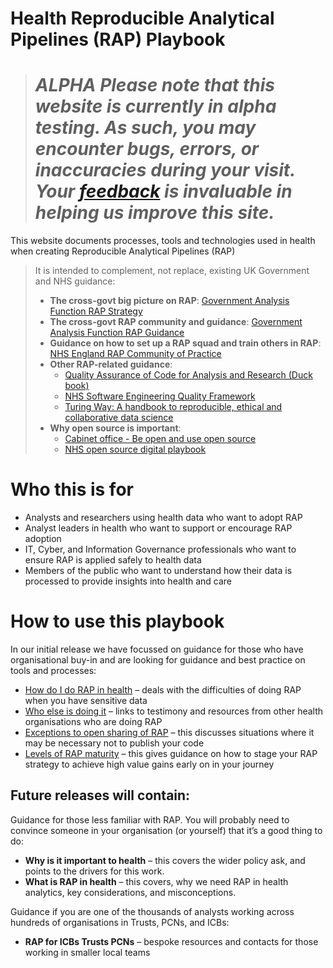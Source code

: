 # Health Reproducible Analytical Pipelines (RAP) Playbook

> # *ALPHA Please note that this website is currently in alpha testing. As such, you may encounter bugs, errors, or inaccuracies during your visit. Your [feedback](mailto:datascience@nhs.net) is invaluable in helping us improve this site.*
>
>

This website documents processes, tools and technologies used in health when creating Reproducible Analytical Pipelines (RAP)

> It is intended to complement, not replace, existing UK Government and NHS guidance:
>
> - **The cross-govt big picture on RAP**: [Government Analysis Function RAP Strategy](https://analysisfunction.civilservice.gov.uk/policy-store/reproducible-analytical-pipelines-strategy/)  
> - **The cross-govt RAP community and guidance**: [Government Analysis Function RAP Guidance](https://analysisfunction.civilservice.gov.uk/support/reproducible-analytical-pipelines/)  
> - **Guidance on how to set up a RAP squad and train others in RAP**: [NHS England RAP Community of Practice](https://nhsdigital.github.io/rap-community-of-practice/)
> - **Other RAP-related guidance**:
>    - [Quality Assurance of Code for Analysis and Research (Duck book)](https://best-practice-and-impact.github.io/qa-of-code-guidance/intro.html)
>    - [NHS Software Engineering Quality Framework](https://github.com/NHSDigital/software-engineering-quality-framework/tree/main)
>    - [Turing Way: A handbook to reproducible, ethical and collaborative data science](https://the-turing-way.netlify.app/index.html)
> - **Why open source is important**:
>    - [Cabinet office - Be open and use open source](https://www.gov.uk/guidance/be-open-and-use-open-source)
>    - [NHS open source digital playbook](https://transform.england.nhs.uk/key-tools-and-info/digital-playbooks/open-source-digital-playbook/)

# Who this is for

* Analysts and researchers using health data who want to adopt RAP  
* Analyst leaders in health who want to support or encourage RAP adoption  
* IT, Cyber, and Information Governance professionals who want to ensure RAP is applied safely to health data  
* Members of the public who want to understand how their data is processed to provide insights into health and care

# How to use this playbook

In our initial release we have focussed on guidance for those who have organisational buy-in and are looking for guidance and best practice on tools and processes:


*	[How do I do RAP in health](How_do_I_do_rap_in_health.md)  – deals with the difficulties of doing RAP when you have sensitive data
*	[Who else is doing it](Who_else_is_doing_it.md)  – links to testimony and resources from other health organisations who are doing RAP
*	[Exceptions to open sharing of RAP](Exceptions_to_open_sharing_of_RAP.md) – this discusses situations where it may be necessary not to publish your code 
*   [Levels of RAP maturity](Levels_of_RAP.md) – this gives guidance on how to stage your RAP strategy to achieve high value gains early on in your journey

## Future releases will contain:

Guidance for those less familiar with RAP. You will probably need to convince someone in your organisation (or yourself) that it’s a good thing to do:  

*   **Why is it important to health** – this covers the wider policy ask, and points to the drivers for this work.  
*   **What is RAP in health** – this covers, why we need RAP in health analytics, key considerations, and misconceptions.  


Guidance if you are one of the thousands of analysts working across hundreds of organisations in Trusts, PCNs, and ICBs:  

*   **RAP for ICBs Trusts PCNs** – bespoke resources and contacts for those working in smaller local teams



